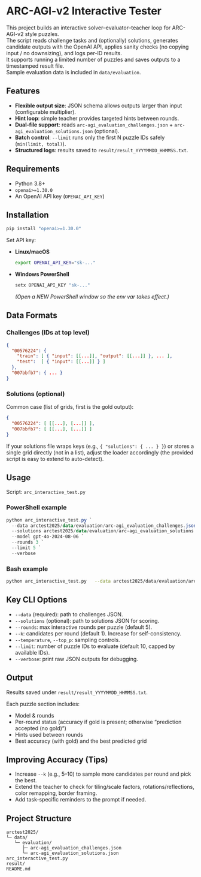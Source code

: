 # ARC-AGI-v2 Interactive Tester

This project builds an interactive solver–evaluator–teacher loop for ARC-AGI-v2 style puzzles.  
The script reads challenge tasks and (optionally) solutions, generates candidate outputs with the OpenAI API, applies sanity checks (no copying input / no downsizing), and logs per-ID results.  
It supports running a limited number of puzzles and saves outputs to a timestamped result file.  
Sample evaluation data is included in `data/evaluation`.

## Features

- **Flexible output size**: JSON schema allows outputs larger than input (configurable multiplier).  
- **Hint loop**: simple teacher provides targeted hints between rounds.  
- **Dual-file support**: reads `arc-agi_evaluation_challenges.json` + `arc-agi_evaluation_solutions.json` (optional).  
- **Batch control**: `--limit` runs only the first N puzzle IDs safely (`min(limit, total)`).  
- **Structured logs**: results saved to `result/result_YYYYMMDD_HHMMSS.txt`.

## Requirements

- Python 3.8+  
- `openai>=1.30.0`  
- An OpenAI API key (`OPENAI_API_KEY`)

## Installation

```bash
pip install "openai>=1.30.0"
```

Set API key:

- **Linux/macOS**
  ```bash
  export OPENAI_API_KEY="sk-..."
  ```
- **Windows PowerShell**
  ```powershell
  setx OPENAI_API_KEY "sk-..."
  ```
  *(Open a NEW PowerShell window so the env var takes effect.)*

## Data Formats

### Challenges (IDs at top level)

```json
{
  "00576224": {
    "train": [ { "input": [[...]], "output": [[...]] }, ... ],
    "test":  [ { "input": [[...]] } ]
  },
  "007bbfb7": { ... }
}
```

### Solutions (optional)

Common case (list of grids, first is the gold output):

```json
{
  "00576224": [ [[...], [...]] ],
  "007bbfb7": [ [[...], [...]] ]
}
```

If your solutions file wraps keys (e.g., `{ "solutions": { ... } }`) or stores a single grid directly (not in a list), adjust the loader accordingly (the provided script is easy to extend to auto-detect).

## Usage

Script: `arc_interactive_test.py`

### PowerShell example

```powershell
python arc_interactive_test.py `
  --data arctest2025/data/evaluation/arc-agi_evaluation_challenges.json `
  --solutions arctest2025/data/evaluation/arc-agi_evaluation_solutions.json `
  --model gpt-4o-2024-08-06 `
  --rounds 3 `
  --limit 5 `
  --verbose
```

### Bash example

```bash
python arc_interactive_test.py   --data arctest2025/data/evaluation/arc-agi_evaluation_challenges.json   --solutions arctest2025/data/evaluation/arc-agi_evaluation_solutions.json   --model gpt-4o-2024-08-06   --rounds 3   --limit 5   --verbose
```

## Key CLI Options

- `--data` (required): path to challenges JSON.  
- `--solutions` (optional): path to solutions JSON for scoring.  
- `--rounds`: max interactive rounds per puzzle (default 5).  
- `--k`: candidates per round (default 1). Increase for self-consistency.  
- `--temperature`, `--top_p`: sampling controls.  
- `--limit`: number of puzzle IDs to evaluate (default 10, capped by available IDs).  
- `--verbose`: print raw JSON outputs for debugging.  

## Output

Results saved under `result/result_YYYYMMDD_HHMMSS.txt`.

Each puzzle section includes:
- Model & rounds  
- Per-round status (accuracy if gold is present; otherwise “prediction accepted (no gold)”)  
- Hints used between rounds  
- Best accuracy (with gold) and the best predicted grid  

## Improving Accuracy (Tips)

- Increase `--k` (e.g., 5–10) to sample more candidates per round and pick the best.  
- Extend the teacher to check for tiling/scale factors, rotations/reflections, color remapping, border framing.  
- Add task-specific reminders to the prompt if needed.  

## Project Structure

```
arctest2025/
└─ data/
   └─ evaluation/
      ├─ arc-agi_evaluation_challenges.json
      └─ arc-agi_evaluation_solutions.json
arc_interactive_test.py
result/
README.md
```
